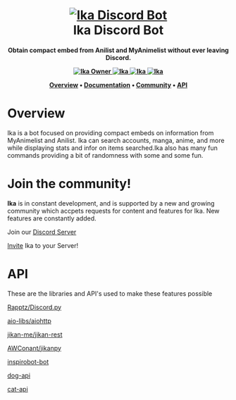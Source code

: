 <h1 align = "center">
  <br>
  <a href = "https://github.com/m-jora/Ika"><img src = "https://i.imgur.com/oF1Yd7A.jpg" alt = "Ika Discord Bot"></a>
  <br>
  Ika Discord Bot
</h1>

<h4 align = "center"> Obtain compact embed from Anilist and MyAnimelist without ever leaving Discord.

<p align = "center">
  <a href="https://top.gg/bot/705683895055679521">
    <img src="https://top.gg/api/widget/705683895055679521.svg" alt="Ika Owner">
  </a>
  <a href="https://top.gg/bot/705683895055679521">
    <img src="https://top.gg/api/widget/705683895055679521.svg" alt="Ika" />
  </a>
  <a href="https://top.gg/bot/705683895055679521">
    <img src="https://top.gg/api/widget/705683895055679521.svg" alt="Ika" />
  </a>
  <a href="https://top.gg/bot/705683895055679521">
    <img src="https://top.gg/api/widget/705683895055679521.svg" alt="Ika" />
</a>

<p align = "center">
  <a href = "#overview">Overview</a>
  •
  <a href = "https://hheselbarth.gitbook.io/ika/">Documentation</a>
  •
  <a href = "#join-the-community">Community</a>
  •
  <a href = "#API">API</a>
</p>

# Overview

Ika is a bot focused on providing compact embeds on information from MyAnimelist and Anilist. Ika can search
accounts, manga, anime, and more while displaying stats and infor on items searched.Ika also has
many fun commands providing a bit of randomness with some and some fun.

# Join the community!

**Ika** is in constant development, and is supported by a new and growing community which accpets requests
for content and features for Ika. New features are constantly added. 

Join our [Discord Server](https://discord.gg/xG7HEHu)

[Invite](https://discord.com/api/oauth2/authorize?client_id=705683895055679521&permissions=3533888&scope=bot) Ika to your Server!

# API

These are the libraries and API's used to make these features possible

[Rapptz/Discord.py](https://github.com/Rapptz/discord.py)

[aio-libs/aiohttp](https://github.com/aio-libs/aiohttp)

[jikan-me/jikan-rest](https://github.com/jikan-me/jikan-rest)

[AWConant/jikanpy](https://github.com/AWConant/jikanpy)

[inspirobot-bot](https://inspirobot.me/api?generate=true)

[dog-api](https://dog.ceo/dog-api/)

[cat-api](http://thecatapi.com)
